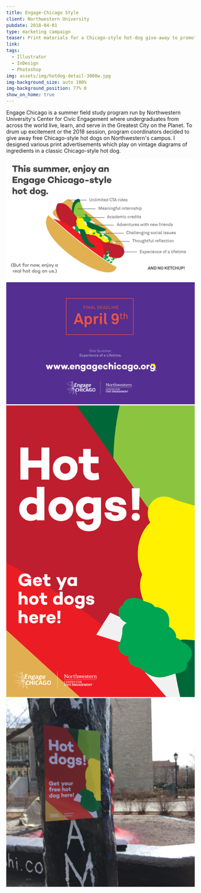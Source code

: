 ```yaml
---
title: Engage-Chicago Style
client: Northwestern University
pubdate: 2018-04-01 
type: marketing campaign
teaser: Print materials for a Chicago-style hot-dog give-away to promote Northwestern University's service-learning summer program
link:
tags:
  - Illustrator
  - InDesign
  - Photoshop
img: assets/img/hotdog-detail-3000w.jpg
img-background_size: auto 100%
img-background_position: 77% 0
show_on_home: true
---
```


Engage Chicago is a summer field study program run by Northwestern University's Center for Civic Engagement where undergraduates from across the world live, learn, and serve in the Greatest City on the Planet. To drum up excitement or the 2018 session, program coordinators decided to give away free Chicago-style hot dogs on Northwestern's campus. I designed various print advertisements which play on vintage diagrams of ingredients in a classic Chicago-style hot dog.

![hotdog front](/assets/img/hotdog-front.svg)
![hotdog back](/assets/img/hotdog-back.svg)
![hotdog poster](/assets/img/hotdog-poster.svg)
![hotdog poster](/assets/img/hotdog-outside.jpg)